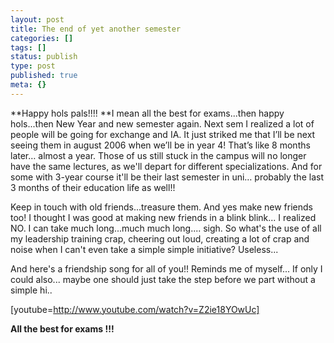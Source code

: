 ```yaml
---
layout: post
title: The end of yet another semester
categories: []
tags: []
status: publish
type: post
published: true
meta: {}
---
```

**Happy hols pals!!!! **I mean all the best for exams...then happy hols...then New Year and new semester again. Next sem I realized a lot of people will be going for exchange and IA. It just striked me that I’ll be next seeing them in august 2006 when we’ll be in year 4! That’s like 8 months later… almost a year. Those of us still stuck in the campus will no longer have the same lectures, as we'll depart for different specializations. And for some with 3-year course it'll be their last semester in uni… probably the last 3 months of their education life as well!!

Keep in touch with old friends...treasure them. And yes make new friends too! I thought I was good at making new friends in a blink blink... I realized NO. I can take much long...much much long.... sigh. So what's the use of all my leadership training crap, cheering out loud, creating a lot of crap and noise when I can't even take a simple simple initiative? Useless...

And here's a friendship song for all of you!! Reminds me of myself... If only I could also... maybe one should just take the step before we part without a simple hi..

[youtube=http://www.youtube.com/watch?v=Z2ie18YOwUc]

**All the best for exams !!!**
